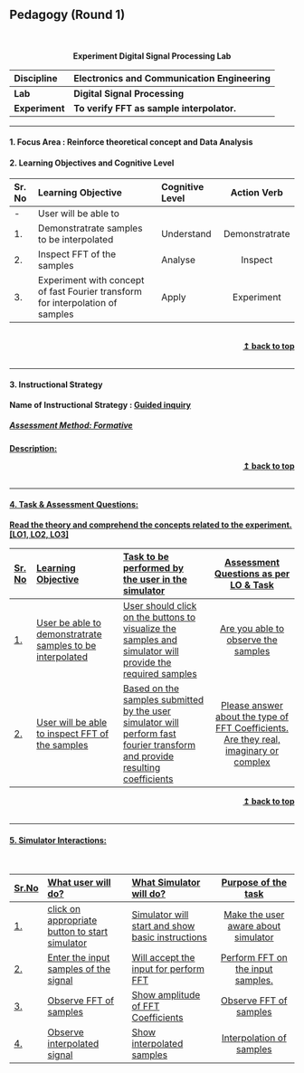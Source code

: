 ## Pedagogy (Round 1)
<p align="center">
<br>
<br>
<b> Experiment Digital Signal Processing Lab  <a name="top"></a> <br>
</p>

<b>Discipline | <b>Electronics and Communication Engineering
:--|:--|
<b> Lab | <b> Digital Signal Processing
<b> Experiment|     <b> To verify FFT as sample interpolator. </b>

<hr>

<a name="LO"></a>
#### 1. Focus Area : Reinforce theoretical concept and Data Analysis

#### 2. Learning Objectives and Cognitive Level

Sr. No |Learning Objective| Cognitive Level | Action Verb
:--|:--|:--|:-:
-|User will be able to
1.| Demonstratrate  samples to be interpolated | Understand  | Demonstratrate
2.| Inspect FFT of the samples  | Analyse | Inspect
3.| Experiment with concept of fast Fourier transform for interpolation of samples| Apply |Experiment

<br/>
<div align="right">
    <b><a href="#top">↥ back to top</a></b>
</div>
<br/>
<hr>

<a name="IS"></a>
#### 3. Instructional Strategy
 Name of Instructional Strategy  :    <u> Guided inquiry
 ##### Assessment Method: Formative

<u> <b>Description: </b></u>
<br/>
<div align="right">
    <b><a href="#top">↥ back to top</a></b>
</div>
<br/>
<hr>

<a name="AQ"></a>
#### 4. Task & Assessment Questions:

Read the theory and comprehend the concepts related to the experiment. [LO1, LO2, LO3]
<br>

Sr. No |	Learning Objective	| Task to be performed by <br> the user  in the simulator | Assessment Questions as per LO & Task
:--|:--|:--|:-:
1.| User be able to demonstratrate samples to be interpolated | User should click on the buttons to visualize the samples and simulator will provide the required samples | Are you able to observe the samples
2.| User will be able to inspect FFT of the samples | Based on the samples submitted by the user simulator will perform fast fourier transform and provide resulting coefficients | Please answer about the type of FFT Coefficients. Are they real, imaginary or complex 


<div align="right">
    <b><a href="#top">↥ back to top</a></b>
</div>
<br/>
<hr>

<a name="SI"></a>

####  5. Simulator Interactions:
<br>

Sr.No | What user will do? |	What Simulator will do?	| Purpose of the task
:--|:--|:--|:--:
1.| click on appropriate button to start simulator |  Simulator will start and show basic instructions | Make the user aware about simulator
2.| Enter the input samples of the signal | Will accept the input for perform FFT | Perform FFT on the input samples.
3.| Observe FFT of samples | Show amplitude of FFT Coefficients | Observe FFT of samples
4.| Observe interpolated signal | Show interpolated samples | Interpolation of samples
